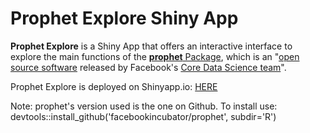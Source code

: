 # Prophet Explore Shiny App

**Prophet Explore** is a Shiny App that offers an interactive interface to explore the main functions of the [**prophet** Package](https://cran.r-project.org/package=prophet), which is an "[open source software](https://code.facebook.com/projects/) released by Facebook's [Core Data Science team](https://research.fb.com/category/data-science/)".

Prophet Explore is deployed on Shinyapp.io: [HERE](https://omaymas.shinyapps.io/prophet_explore/)

Note: prophet's version used is the one on Github. To install use:
devtools::install_github('facebookincubator/prophet', subdir='R')
